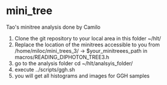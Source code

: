 mini_tree
=========

Tao's minitree analysis done by Camilo

1. Clone the git repository to your local area in this folder ~/hlt/
2. Replace the location of the minitrees accessible to you from /home/miloc/mini_trees_3/ -> $your_minitreees_path in macros/READING_DIPHOTON_TREE3.h
3. go to the analysis folder cd ~/hlt/analsyis_folder/
4. execute ../scripts/ggh.sh
5. you will get all histograms and images for GGH samples


